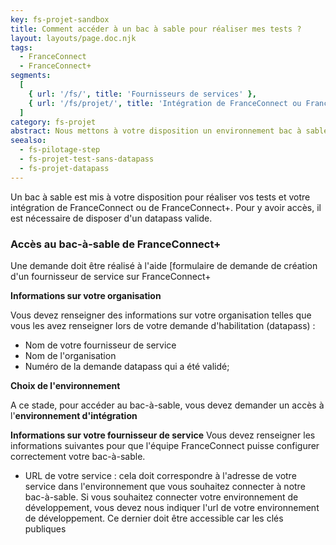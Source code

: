 ```yaml
---
key: fs-projet-sandbox
title: Comment accéder à un bac à sable pour réaliser mes tests ?
layout: layouts/page.doc.njk
tags:
  - FranceConnect
  - FranceConnect+
segments:
  [
    { url: '/fs/', title: 'Fournisseurs de services' },
    { url: '/fs/projet/', title: 'Intégration de FranceConnect ou FranceConnect+ à mon service' },
  ]
category: fs-projet
abstract: Nous mettons à votre disposition un environnement bac à sable pour réaliser des votre intégration et vos tests. Vous devez au préalable fait valider votre datapass. Il suffit ensuite de faire une demande auprès de l'équipe FranceConnect.
seealso:
  - fs-pilotage-step
  - fs-projet-test-sans-datapass
  - fs-projet-datapass
---
```


Un bac à sable est mis à votre disposition pour réaliser vos tests et votre intégration de FranceConnect ou de FranceConnect+. Pour y avoir accès, il est nécessaire de disposer d'un datapass valide.

### Accès au bac-à-sable de FranceConnect+

Une demande doit être réalisé à l'aide [formulaire de demande de création d'un fournisseur de service sur FranceConnect+

**Informations sur votre organisation**

Vous devez renseigner des informations sur votre organisation telles que vous les avez renseigner lors de votre demande d'habilitation (datapass) :

- Nom de votre fournisseur de service
- Nom de l'organisation
- Numéro de la demande datapass qui a été validé;

**Choix de l'environnement**

A ce stade, pour accéder au bac-à-sable, vous devez demander un accès à l'**environnement d'intégration**

**Informations sur votre fournisseur de service**
Vous devez renseigner les informations suivantes pour que l'équipe FranceConnect puisse configurer correctement votre bac-à-sable.

- URL de votre service : cela doit correspondre à l'adresse de votre service dans l'environnement que vous souhaitez connecter à notre bac-à-sable. Si vous souhaitez connecter votre environnement de développement, vous devez nous indiquer l'url de votre environnement de développement. Ce dernier doit être accessible car les clés publiques
